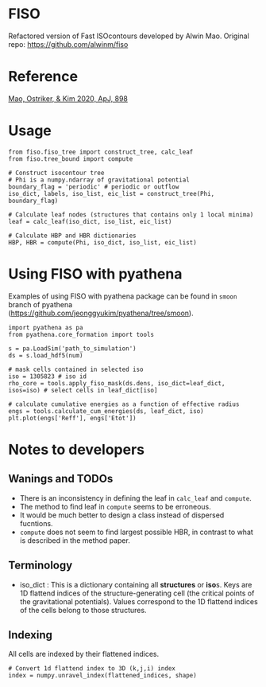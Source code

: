 # FISO

Refactored version of Fast ISOcontours developed by Alwin Mao. Original repo: https://github.com/alwinm/fiso


# Reference
[Mao, Ostriker, & Kim 2020, ApJ, 898](https://ui.adsabs.harvard.edu/abs/2020ApJ...898...52M/abstract)



# Usage
```
from fiso.fiso_tree import construct_tree, calc_leaf
from fiso.tree_bound import compute

# Construct isocontour tree
# Phi is a numpy.ndarray of gravitational potential
boundary_flag = 'periodic' # periodic or outflow
iso_dict, labels, iso_list, eic_list = construct_tree(Phi, boundary_flag)

# Calculate leaf nodes (structures that contains only 1 local minima)
leaf = calc_leaf(iso_dict, iso_list, eic_list)

# Calculate HBP and HBR dictionaries
HBP, HBR = compute(Phi, iso_dict, iso_list, eic_list)
```

# Using FISO with pyathena
Examples of using FISO with pyathena package can be found in `smoon` branch of pyathena (https://github.com/jeonggyukim/pyathena/tree/smoon).

```
import pyathena as pa
from pyathena.core_formation import tools

s = pa.LoadSim('path_to_simulation')
ds = s.load_hdf5(num)

# mask cells contained in selected iso
iso = 1305823 # iso id
rho_core = tools.apply_fiso_mask(ds.dens, iso_dict=leaf_dict, isos=iso) # select cells in leaf_dict[iso]

# calculate cumulative energies as a function of effective radius
engs = tools.calculate_cum_energies(ds, leaf_dict, iso)
plt.plot(engs['Reff'], engs['Etot'])
```

# Notes to developers

## Wanings and TODOs
* There is an inconsistency in defining the leaf in `calc_leaf` and `compute`.
* The method to find leaf in `compute` seems to be erroneous.
* It would be much better to design a class instead of dispersed fucntions.
* `compute` does not seem to find largest possible HBR, in contrast to what is described in the method paper.

## Terminology
* iso_dict : This is a dictionary containing all **structures** or **iso**s. Keys are 1D flattend indices of the structure-generating cell (the critical points of the gravitational potentials). Values correspond to the 1D flattend indices of the cells belong to those structures.

## Indexing
All cells are indexed by their flattened indices.
```
# Convert 1d flattend index to 3D (k,j,i) index
index = numpy.unravel_index(flattened_indices, shape)
```
